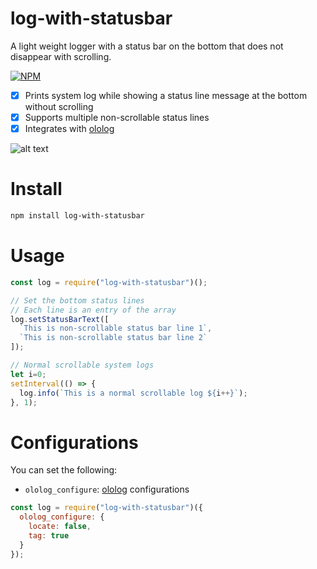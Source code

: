 # log-with-statusbar
A light weight logger with a status bar on the bottom that does not disappear with scrolling.

 [![NPM](https://badge.fury.io/js/log-with-statusbar.svg)](https://www.npmjs.com/package/log-with-statusbar)


- [x] Prints system log while showing a status line message at the bottom without scrolling
- [x] Supports multiple non-scrollable status lines
- [x] Integrates with [ololog](https://github.com/xpl/ololog)

![alt text](https://raw.githubusercontent.com/ourarash/log-with-statusbar/master/screenshot.gif)


# Install
```bash
npm install log-with-statusbar
```
# Usage
```javascript
const log = require("log-with-statusbar")();

// Set the bottom status lines
// Each line is an entry of the array
log.setStatusBarText([
  `This is non-scrollable status bar line 1`,
  `This is non-scrollable status bar line 2`
]);

// Normal scrollable system logs
let i=0;
setInterval(() => {
  log.info(`This is a normal scrollable log ${i++}`);  
}, 1);

```

# Configurations
You can set the following:

- `ololog_configure`: [ololog](https://github.com/xpl/ololog) configurations

```javascript
const log = require("log-with-statusbar")({
  ololog_configure: {
    locate: false,
    tag: true
  }
});
```

